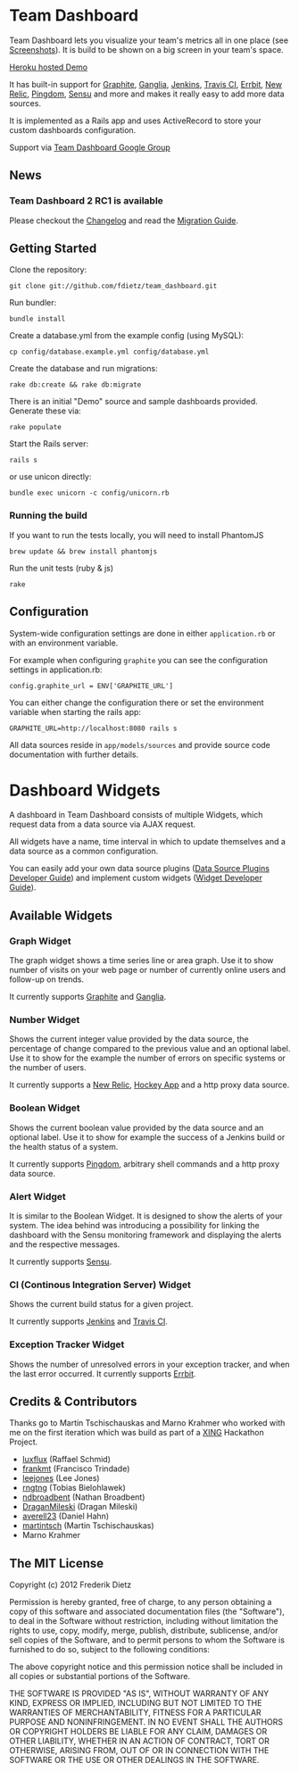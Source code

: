 # Team Dashboard

Team Dashboard lets you visualize your team's metrics all in one place (see [Screenshots](http://fdietz.github.com/team_dashboard/)). It is build to be shown on a big screen in your team's space.

[Heroku hosted Demo](http://team-dashboard.herokuapp.com/)

It has built-in support for [Graphite](http://graphite.wikidot.com/), [Ganglia](http://ganglia.sourceforge.net/), [Jenkins](http://jenkins-ci.org/), [Travis CI](http://travis-ci.org/), [Errbit](https://github.com/errbit/errbit), [New Relic](http://newrelic.com/), [Pingdom](https://www.pingdom.com/), [Sensu](https://github.com/sensu) and more and makes it really easy to add more data sources.

It is implemented as a Rails app and uses ActiveRecord to store your custom dashboards configuration.

Support via [Team Dashboard Google Group](https://groups.google.com/forum/#!forum/team_dashboard)

## News

### Team Dashboard 2 RC1 is available
Please checkout the [Changelog](CHANGELOG.md) and read the [Migration Guide](VERSION2_MIGRATION.markdown).

## Getting Started

Clone the repository:

    git clone git://github.com/fdietz/team_dashboard.git

Run bundler:

    bundle install

Create a database.yml from the example config (using MySQL):

    cp config/database.example.yml config/database.yml

Create the database and run migrations:

    rake db:create && rake db:migrate

There is an initial "Demo" source and sample dashboards provided. Generate these via:

    rake populate

Start the Rails server:

    rails s

or use unicon directly:

    bundle exec unicorn -c config/unicorn.rb

### Running the build

If you want to run the tests locally, you will need to install PhantomJS

    brew update && brew install phantomjs

Run the unit tests (ruby & js)

    rake

## Configuration

System-wide configuration settings are done in either `application.rb` or with an environment variable.

For example when configuring `graphite` you can see the configuration settings in application.rb:

    config.graphite_url = ENV['GRAPHITE_URL']

You can either change the configuration there or set the environment variable when starting the rails app:

    GRAPHITE_URL=http://localhost:8080 rails s

All data sources reside in `app/models/sources` and provide source code documentation with further details.

# Dashboard Widgets

A dashboard in Team Dashboard consists of multiple Widgets, which request data from a data source via AJAX request.

All widgets have a name, time interval in which to update themselves and a data source as a common configuration.

You can easily add your own data source plugins ([Data Source Plugins Developer Guide](SOURCE_PLUGINS.markdown)) and implement custom widgets ([Widget Developer Guide](WIDGETS.markdown)).

## Available Widgets

### Graph Widget
The graph widget shows a time series line or area graph. Use it to show number of visits on your web page or number of currently online users and follow-up on trends.

It currently supports [Graphite](http://graphite.wikidot.com/) and [Ganglia](http://ganglia.sourceforge.net/).

### Number Widget
Shows the current integer value provided by the data source, the percentage of change compared to the previous value and an optional label. Use it to show for the example the number of errors on specific systems or the number of users.

It currently supports a [New Relic](http://newrelic.com/), [Hockey App](http://hockeyapp.net/) and a http proxy data source.

### Boolean Widget
Shows the current boolean value provided by the data source and an optional label. Use it to show for example the success of a Jenkins build or the health status of a system.

It currently supports [Pingdom](https://www.pingdom.com/), arbitrary shell commands and a http proxy data source.

### Alert Widget
It is similar to the Boolean Widget. It is designed to show the alerts of your system. The idea behind was introducing a possibility for linking the dashboard with the Sensu monitoring framework and displaying the alerts and the respective messages.

It currently supports [Sensu](https://github.com/sensu).

### CI (Continous Integration Server) Widget
Shows the current build status for a given project.

It currently supports [Jenkins](http://jenkins-ci.org/) and [Travis CI](https://travis-ci.org/).

### Exception Tracker Widget
Shows the number of unresolved errors in your exception tracker, and when the last error occurred. It currently supports [Errbit](https://github.com/errbit/errbit).

## Credits & Contributors

Thanks go to Martin Tschischauskas and Marno Krahmer who worked with me on the first iteration which was build as part of a [XING](http://www.xing.com) Hackathon Project.

* [luxflux](https://github.com/luxflux) (Raffael Schmid)
* [frankmt](https://github.com/frankmt) (Francisco Trindade)
* [leejones](https://github.com/leejones) (Lee Jones)
* [rngtng](https://github.com/rngtng) (Tobias Bielohlawek)
* [ndbroadbent](https://github.com/ndbroadbent) (Nathan Broadbent)
* [DraganMileski](https://github.com/DraganMileski) (Dragan Mileski)
* [averell23](https://github.com/averell23) (Daniel Hahn)
* [martintsch](https://github.com/martintsch) (Martin Tschischauskas)
* Marno Krahmer

## The MIT License

Copyright (c) 2012 Frederik Dietz

Permission is hereby granted, free of charge, to any person obtaining a copy
of this software and associated documentation files (the "Software"), to deal
in the Software without restriction, including without limitation the rights
to use, copy, modify, merge, publish, distribute, sublicense, and/or sell
copies of the Software, and to permit persons to whom the Software is
furnished to do so, subject to the following conditions:

The above copyright notice and this permission notice shall be included in
all copies or substantial portions of the Software.

THE SOFTWARE IS PROVIDED "AS IS", WITHOUT WARRANTY OF ANY KIND, EXPRESS OR
IMPLIED, INCLUDING BUT NOT LIMITED TO THE WARRANTIES OF MERCHANTABILITY,
FITNESS FOR A PARTICULAR PURPOSE AND NONINFRINGEMENT. IN NO EVENT SHALL THE
AUTHORS OR COPYRIGHT HOLDERS BE LIABLE FOR ANY CLAIM, DAMAGES OR OTHER
LIABILITY, WHETHER IN AN ACTION OF CONTRACT, TORT OR OTHERWISE, ARISING FROM,
OUT OF OR IN CONNECTION WITH THE SOFTWARE OR THE USE OR OTHER DEALINGS IN
THE SOFTWARE.
